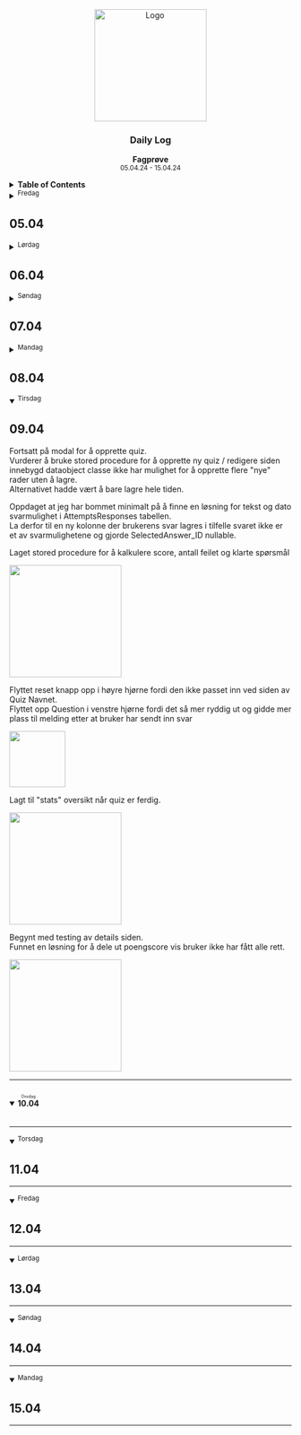 <div align="center">
  <a href="https://github.com/ArvidWedtstein/Fagproove">
    <img src="https://content.energage.com/company-images/SE45893/SE45893_logo_orig.png" alt="Logo" width="200" height="200">
  </a>

  <h3 align="center">Daily Log</h3>

  <p align="center">
    <b>Fagprøve</b>
    <br />
    <sub>05.04.24 - 15.04.24</sub>
  </p>
</div>

<details>
  <summary>
    <b>Table of Contents</b>
  </summary>
  <ol>
    <li>
      <a href="#0504">Fredag 05.04</a>
    </li>
    <li>
      <a href="#0604">Lørdag 06.04</a>
    </li>
    <li>
      <a href="#0704">Søndag 07.04</a>
    </li>
    <li>
      <a href="#0804">Mandag 08.04</a>
    </li>
    <li>
      <a href="#0904">Tirsdag 09.04</a>
    </li>
    <li>
      <a href="#1004">Onsdag 10.04</a>
    </li>
    <li>
      <a href="#1104">Torsdag 11.04</a>
    </li>
    <li>
      <a href="#1204">Fredag 12.04</a>
    </li>
    <li>
      <a href="#1304">Lørdag 13.04</a>
    </li>
    <li>
      <a href="#1404">Søndag 14.04</a>
    </li>
    <li>
      <a href="#1504">Mandag 15.04</a>
    </li>
  </ol>
</details>

<details>
  <summary>
    <sup>Fredag</sup> <h2>05.04</h2>
  </summary>
  <p>
    Fiksa figma skissa, laget tabellstruktur. Vurdert ka som e beste måten å løsa detta på. 
  </p>


<hr>
</details>
<details>
  <summary>
    <sup>Lørdag</sup> <h2>06.04</h2>
  </summary>
  <p>
    La til AllowMultipleOptions og IsDefault på QuestionTypes tabellen.<br>
    Dette så jeg slipper å hardkode inn standard type og maks antall svarmuligheter for de typene 'Text' og 'Date'
  </p>
<hr>
</details>
<details>
  <summary>
    <sup>Søndag</sup> <h2>07.04</h2>
  </summary>
  <p>
    La til InputType på QuestionTypes tabellen.<br>
    Dette er ment for å kunne supporte andre typer input som feks "star rating" i tillegg til radio, som ikke ville gått, hadde jeg hardkodet dette inn.  
  </p>

<hr>
</details>
<details>
  <summary>
    <sup>Mandag</sup> <h2>08.04</h2>
  </summary>
  <p>
    Oppsto litt problemer med å legge til tabeller i modulen.<br>
    Visste seg å være kø i objects cache, så funket etter en stund 🙂
  </p>

  <img src="https://github.com/ArvidWedtstein/Fagproove/assets/71834553/cc5c7e6a-49b9-474b-a72a-734b1288240c" width="200">
  <img src="https://github.com/ArvidWedtstein/Fagproove/assets/71834553/bf9ce9d3-da17-4bde-9478-6dd068a09661" width="200">

  <p>
    Laget tabellene i tabellskjema.<br>
    Fikset trigger security<br>
    Checkliste triggers:
  </p>

  <table>
    <tr>
      <th>Tabell</th>
    </tr>
    <tr>
      <td>
        <details>
          <summary>atbl_ArvidWedtstein_Quizes</summary>
          <table>
            <tr>
              <th>Insert</th>
              <th>Update</th>
              <th>Delete</th>
            </tr>
            <tr>
              <td>✅</td>
              <td>✅</td>
              <td>✅</td>
            </tr>
          </table>
        </details>
      </td>
    </tr>
    <tr>
      <td>
        <details>
          <summary>atbl_ArvidWedtstein_QuizQuestions</summary>
          <table>
            <tr>
              <th>Insert</th>
              <th>Update</th>
              <th>Delete</th>
            </tr>
            <tr>
              <td>✅</td>
              <td>✅</td>
              <td>✅</td>
            </tr>
          </table>
        </details>
      </td>
    </tr>
    <tr>
      <td>
        <details>
          <summary>atbl_ArvidWedtstein_QuizQuestionAnswers</summary>
          <table>
            <tr>
              <th>Insert</th>
              <th>Update</th>
              <th>Delete</th>
            </tr>
            <tr>
              <td>✅</td>
              <td>✅</td>
              <td>✅</td>
            </tr>
          </table>
        </details>
      </td>
    </tr>
    <tr>
      <td>
        <details>
          <summary>atbl_ArvidWedtstein_QuizQuestionTypes</summary>
          <table>
            <tr>
              <th>Insert</th>
              <th>Update</th>
              <th>Delete</th>
            </tr>
            <tr>
              <td>✅</td>
              <td>✅</td>
              <td>✅</td>
            </tr>
          </table>
        </details>
      </td>
    </tr>
    <tr>
      <td>
        <details>
          <summary>atbl_ArvidWedtstein_QuizAttempts</summary>
          <table>
            <tr>
              <th>Insert</th>
              <th>Update</th>
              <th>Delete</th>
            </tr>
            <tr>
              <td>✅</td>
              <td>✅</td>
              <td>✅</td>
            </tr>
          </table>
        </details>
      </td>
    </tr>
    <tr>
      <td>
        <details>
          <summary>atbl_ArvidWedtstein_QuizAttemptsResponses</summary>
          <table>
            <tr>
              <th>Insert</th>
              <th>Update</th>
              <th>Delete</th>
            </tr>
            <tr>
              <td>✅</td>
              <td>✅</td>
              <td>✅</td>
            </tr>
          </table>
        </details>
      </td>
    </tr>
  </table>

  <p>
    Møtte på et problem med at jeg glemte helt ut at selve quizzen må vær laget for at foreign key til questions tabellen skal funke.<br>
    Endte opp med å lage en kolonne "IsTemporary" i quiz tabellen.
  </p>

  <p>
    Begynte på details siden.<br>
    Lagt til validering på spørsmålene
  </p>
  
  <img src="https://github.com/ArvidWedtstein/Fagproove/assets/71834553/144792bb-dc5b-4944-8df2-8cf85737c750" width="200">
  <img src="https://github.com/ArvidWedtstein/Fagproove/assets/71834553/745eb11a-f9e8-4119-9f7a-9e9076af08f8" width="200">

<hr>
</details>
<details open>
  <summary>
    <sup>Tirsdag</sup> <h2>09.04</h2>
  </summary>
  <p>
    Fortsatt på modal for å opprette quiz.<br>
    Vurderer å bruke stored procedure for å opprette ny quiz / redigere siden innebygd dataobject classe ikke har mulighet for å opprette flere "nye" rader uten å lagre.<br>
    Alternativet hadde vært å bare lagre hele tiden. 
  </p>
  <p>
    Oppdaget at jeg har bommet minimalt på å finne en løsning for tekst og dato svarmulighet i AttemptsResponses tabellen.<br>
    La derfor til en ny kolonne der brukerens svar lagres i tilfelle svaret ikke er et av svarmulighetene og gjorde SelectedAnswer_ID nullable.
  </p>
  <p>
    Laget stored procedure for å kalkulere score, antall feilet og klarte spørsmål
  </p>

  <img src="https://github.com/ArvidWedtstein/Fagproove/assets/71834553/21710781-8f4a-4390-9a80-87959a8185fe" width="200">

  <p>
    Flyttet reset knapp opp i høyre hjørne fordi den ikke passet inn ved siden av Quiz Navnet.<br>
    Flyttet opp Question i venstre hjørne fordi det så mer ryddig ut og gidde mer plass til melding etter at bruker har sendt inn svar
  </p>
  <img src="https://github.com/ArvidWedtstein/Fagproove/assets/71834553/be635ea1-bd7e-42cd-b496-104dfdee0999" width="100">

  <p>
    Lagt til "stats" oversikt når quiz er ferdig.
  </p>
  <img src="https://github.com/ArvidWedtstein/Fagproove/assets/71834553/a84e9cd1-6e38-4cf1-814c-b73627fe4845" width="200">

  <p>
    Begynt med testing av details siden.<br>
    Funnet en løsning for å dele ut poengscore vis bruker ikke har fått alle rett.<br>
  </p>
  <img src="https://github.com/ArvidWedtstein/Fagproove/assets/71834553/9ebe4f25-673d-4f6a-b8a0-b934ce8bf65b" width="200">
<hr>
</details>
<details open>
  <summary>
    <ruby>
      <h4>10.04</h4>
      <rt>Onsdag</rt>
    </ruby>
  </summary>


<hr>
</details>
<details open>
  <summary>
    <sup>Torsdag</sup> <h2>11.04</h2>
  </summary>


<hr>
</details>
<details open>
  <summary>
    <sup>Fredag</sup> <h2>12.04</h2>
  </summary>


<hr>
</details>
<details open>
  <summary>
    <sup>Lørdag</sup> <h2>13.04</h2>
  </summary>


<hr>
</details>
<details open>
  <summary>
    <sup>Søndag</sup> <h2>14.04</h2>
  </summary>


<hr>
</details>
<details open>
  <summary>
    <sup>Mandag</sup> <h2>15.04</h2>
  </summary>


<hr>
</details>


